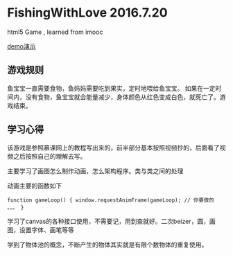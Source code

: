 # FishingWithLove 2016.7.20
html5 Game , learned from imooc 

[demo演示](https://wufenfen.github.io/FishingWithLove/)

## 游戏规则
鱼宝宝一直需要食物，鱼妈妈需要吃到果实，定时地喂给鱼宝宝。
如果在一定时间内，没有食物，鱼宝宝就会能量减少，身体颜色从红色变成白色，就死亡了。游戏结束。


## 学习心得

该游戏是参照慕课网上的教程写出来的，前半部分基本按照视频抄的，后面看了视频之后按照自己的理解去写。

主要学习了画图怎么制作动画，怎么架构程序。类与类之间的处理

动画主要的函数如下

 `function gameLoop() {
	window.requestAnimFrame(gameLoop);
	// 你要做的
	。。。
  } ` 


  学习了canvas的各种接口使用，不需要记，用到查就好。二次beizer，圆，画图，设置字体、画笔等等

  学到了物体池的概念，不断产生的物体其实就是有限个数物体的重复使用。
